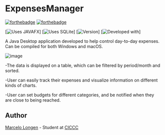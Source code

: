 # ExpensesManager

[![forthebadge](https://forthebadge.com/images/badges/made-with-java.svg)](http://forthebadge.com)
[![forthebadge](http://forthebadge.com/images/badges/built-with-love.svg)](http://forthebadge.com)

[![Uses JAVAFX](https://img.shields.io/badge/uses-JavaFX-blue.svg)]
[![Uses SQLite](https://img.shields.io/badge/uses-SQLite-yellow.svg)]
[![Version](https://img.shields.io/badge/version-beta%200.22-green.svg)]
[![Developed with](https://img.shields.io/badge/developed%20with-JDK10-red.svg)]

A Java Desktop application developed to help control day-to-day expenses. Can be compiled for both Windows and macOS.

 ![image](http://marcelo.co.technology/img/JavaProject.gif)

 -The data is displayed on a table, which can be filtered by period/month and sorted. 
 
 -User can easily track their expenses and visualize information on different kinds of charts.
 
 -User can set budgets for different categories, and be notified when they are close to being reached.


## Author

[Marcelo Longen](http://www.marcelolongen.com) - Student at [CICCC](http://www.ciccc.ca)
